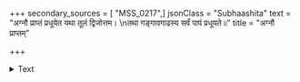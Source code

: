 +++
secondary_sources = [ "MSS_0217",]
jsonClass = "Subhaashita"
text = "अग्नौ प्राप्तं प्रधूयेत यथा तूलं द्विजोत्तम।  \nतथा गङ्गावगाढस्य सर्वं पापं प्रधूयते॥"
title = "अग्नौ प्राप्तम्"

+++

<details><summary>Text</summary>

अग्नौ प्राप्तं प्रधूयेत यथा तूलं द्विजोत्तम।  
तथा गङ्गावगाढस्य सर्वं पापं प्रधूयते॥
</details>
